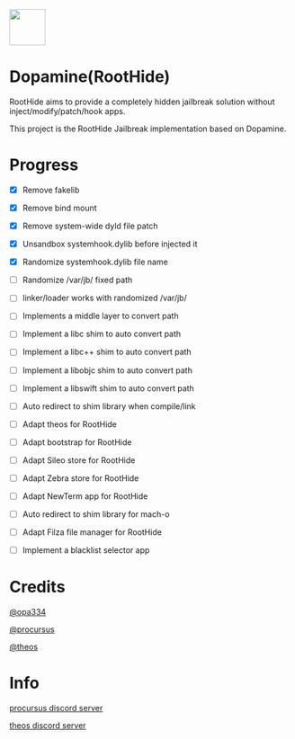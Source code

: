 <img src="https://github.com/opa334/Dopamine/assets/52459150/ed04dd3e-d879-456d-9aa3-d4ed44819c7e" width="64" />

# Dopamine(RootHide)

RootHide aims to provide a completely hidden jailbreak solution without inject/modify/patch/hook apps.

This project is the RootHide Jailbreak implementation based on Dopamine.


# Progress

- [x]  Remove fakelib
- [x]  Remove bind mount
- [x]  Remove system-wide dyld file patch
- [x]  Unsandbox systemhook.dylib before injected it
- [x]  Randomize systemhook.dylib file name
- [ ]  Randomize /var/jb/ fixed path
- [ ]  linker/loader works with randomized /var/jb/
- [ ]  Implements a middle layer to convert path
- [ ]  Implement a libc shim to auto convert path
- [ ]  Implement a libc++ shim to auto convert path
- [ ]  Implement a libobjc shim to auto convert path
- [ ]  Implement a libswift shim to auto convert path
- [ ]  Auto redirect to shim library when compile/link
- [ ]  Adapt theos for RootHide
- [ ]  Adapt bootstrap for RootHide
- [ ]  Adapt Sileo store for RootHide
- [ ]  Adapt Zebra store for RootHide
- [ ]  Adapt NewTerm app for RootHide
- [ ]  Auto redirect to shim library for mach-o
- [ ]  Adapt Filza file manager for RootHide
- [ ]  Implement a blacklist selector app


# Credits

[@opa334](https://github.com/opa334/)

[@procursus](https://github.com/ProcursusTeam/Procursus)

[@theos](https://github.com/theos/theos)


# Info

[procursus discord server](https://discord.gg/QJDrrAJPDY)

[theos discord server](https://theos.dev/discord)

